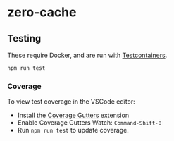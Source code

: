 # zero-cache

## Testing

These require Docker, and are run with [Testcontainers](https://testcontainers.com/modules/postgresql/).

```bash
npm run test
```

### Coverage

To view test coverage in the VSCode editor:

- Install the [Coverage Gutters](https://marketplace.visualstudio.com/items?itemName=ryanluker.vscode-coverage-gutters) extension
- Enable Coverage Gutters Watch: `Command-Shift-8`
- Run `npm run test` to update coverage.
